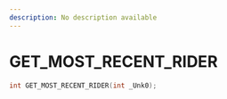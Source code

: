 ```yaml
---
description: No description available 
---
```


# GET_MOST_RECENT_RIDER

```cpp
int GET_MOST_RECENT_RIDER(int _Unk0);
```